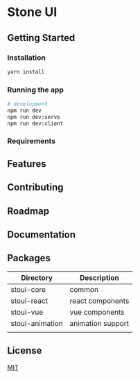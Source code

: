 # Stone UI

## Getting Started

### Installation

```bash
yarn install
```

### Running the app

```bash
# development
npm run dev
npm run dev:serve
npm run dev:client
```

### Requirements

## Features

## Contributing

## Roadmap

## Documentation

## Packages

| Directory       | Description       |
| --------------- | ----------------- |
| stoui-core      | common            |
| stoui-react     | react components  |
| stoui-vue       | vue components    |
| stoui-animation | animation support |
|                 |                   |

## License

[MIT](LICENSE)
